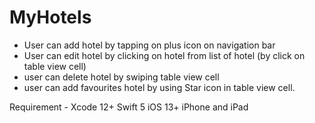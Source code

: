 # MyHotels

- User can add hotel by tapping on plus icon on navigation bar
- User can edit hotel by clicking on hotel from list of hotel (by click on table view cell)
- user can delete hotel by swiping table view cell 
- user can add favourites hotel by using Star icon in table view cell.


Requirement - 
Xcode 12+ 
Swift 5
iOS 13+ 
iPhone and iPad
